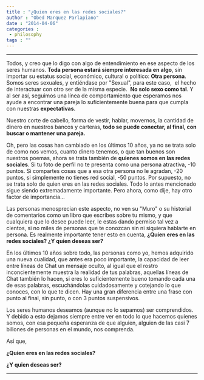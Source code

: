 ```yaml
---
title : "¿Quien eres en las redes sociales?"
author : "Obed Marquez Parlapiano"
date : "2014-04-06"
categories : 
 - philosophy
tags : ""
---
```


* * *

Todos, y creo que lo digo con algo de entendimiento en ese aspecto de los seres humanos. **Toda persona estará siempre interesada en algo**, sin importar su estatus social, económico, cultural o político: **Otra persona**. Somos seres sexuales, y entiéndase por "Sexual", para este caso,  el hecho de interactuar con otro ser de la misma especie.  **No solo sexo como tal**. Y al ser así, seguimos una línea de comportamiento que esperamos nos ayude a encontrar una pareja lo suficientemente buena para que cumpla con nuestras **expectativas**.

Nuestro corte de cabello, forma de vestir, hablar, movernos, la cantidad de dinero en nuestros bancos y carteras, **todo se puede conectar, al final, con buscar o mantener una pareja.**

Oh, pero las cosas han cambiado en los últimos 10 años, ya no se trata solo de como nos vemos, cuanto dinero tenemos, o que tan buenos son nuestros poemas, ahora se trata también de **quienes somos en las redes sociales**. Si tu foto de perfil no te presenta como una persona atractiva, -10 puntos. Si compartes cosas que a esa otra persona no le agradan, -20 puntos, si simplemente no tienes red social, -50 puntos. Por supuesto, no se trata solo de quien eres en las redes sociales. Todo lo antes mencionado sigue siendo extremadamente importante. Pero ahora, como dije, hay otro factor de importancia...

Las personas menosprecian este aspecto, no ven su "Muro" o su historial de comentarios como un libro que escribes sobre tu mismo, y que cualquiera que lo desee puede leer, le estas dando permiso tal vez a cientos, si no miles de personas que te conozcan sin ni siquiera hablarte en persona. Es realmente importante tener esto en cuenta, **¿Quien eres en las redes sociales? ¿Y quien deseas ser?**

En los últimos 10 años sobre todo, las personas como yo, hemos adquirido una nueva cualidad, que antes era poco importante, la capacidad de leer entre líneas de Chat un mensaje oculto, al igual que el rostro inconcientemente muestra la realidad de tus palabras, aquellas líneas de Chat también lo hacen, si eres lo suficientemente bueno tomando cada una de esas palabras, escuchándolas cuidadosamente y cotejando lo que conoces, con lo que te dicen. Hay una gran diferencia entre una frase con punto al final, sin punto, o con 3 puntos suspensivos.

Los seres humanos deseamos (aunque no lo sepamos) ser comprendidos. Y debido a esto dejamos siempre entre ver en todo lo que hacemos quienes somos, con esa pequeña esperanza de que alguien, alguien de las casi 7 billones de personas en el mundo, nos comprenda.

Así que,

**¿Quien eres en las redes sociales?**

**¿Y quien deseas ser?**

* * *
